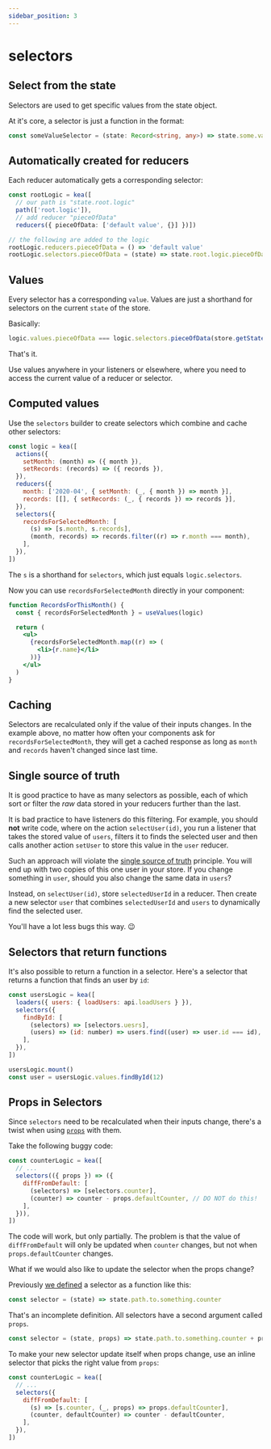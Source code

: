 ```yaml
---
sidebar_position: 3
---
```

# selectors

## Select from the state

Selectors are used to get specific values from the state object.

At it's core, a selector is just a function in the format:

```ts
const someValueSelector = (state: Record<string, any>) => state.some.value.from.the.state.object
```

## Automatically created for reducers

Each reducer automatically gets a corresponding selector:

```ts
const rootLogic = kea([
  // our path is "state.root.logic"
  path(['root.logic']), 
  // add reducer "pieceOfData"
  reducers({ pieceOfData: ['default value', {}] })])

// the following are added to the logic
rootLogic.reducers.pieceOfData = () => 'default value'
rootLogic.selectors.pieceOfData = (state) => state.root.logic.pieceOfData
```

## Values

Every selector has a corresponding `value`. Values are just a shorthand for selectors on the current `state` of the store.

Basically:

```javascript
logic.values.pieceOfData === logic.selectors.pieceOfData(store.getState())
```

That's it.

Use values anywhere in your listeners or elsewhere, where you need to access the current value of a reducer or selector.

## Computed values

Use the `selectors` builder to create selectors which combine and cache other selectors:

```javascript
const logic = kea([
  actions({
    setMonth: (month) => ({ month }),
    setRecords: (records) => ({ records }),
  }),
  reducers({
    month: ['2020-04', { setMonth: (_, { month }) => month }],
    records: [[], { setRecords: (_, { records }) => records }],
  }),
  selectors({
    recordsForSelectedMonth: [
      (s) => [s.month, s.records],
      (month, records) => records.filter((r) => r.month === month),
    ],
  }),
])
```

The `s` is a shorthand for `selectors`, which just equals `logic.selectors`.

Now you can use `recordsForSelectedMonth` directly in your component:

```jsx
function RecordsForThisMonth() {
  const { recordsForSelectedMonth } = useValues(logic)

  return (
    <ul>
      {recordsForSelectedMonth.map((r) => (
        <li>{r.name}</li>
      ))}
    </ul>
  )
}
```

## Caching

Selectors are recalculated only if the value of their inputs changes. In the example above,
no matter how often your components ask for `recordsForSelectedMonth`, they will get
a cached response as long as `month` and `records` haven't changed since last time.

## Single source of truth

It is good practice to have as many selectors as possible, each of which sort or filter the _raw_ data
stored in your reducers further than the last.

It is bad practice to have listeners do this filtering. For example, you should **not** write code,
where on the action `selectUser(id)`, you run a listener that takes the stored value of `users`,
filters it to finds the selected user and then calls another action `setUser` to store this value
in the `user` reducer.

Such an approach will violate the [single source of truth](https://en.wikipedia.org/wiki/Single_source_of_truth)
principle. You will end up with two copies of this one user in your store. If you change something in `user`,
should you also change the same data in `users`?

Instead, on `selectUser(id)`, store `selectedUserId` in a reducer. Then create a new selector `user`
that combines `selectedUserId` and `users` to dynamically find the selected user.

You'll have a lot less bugs this way. 😉

## Selectors that return functions

It's also possible to return a function in a selector. Here's a selector that returns a function that finds an user by `id`:

```javascript
const usersLogic = kea([
  loaders({ users: { loadUsers: api.loadUsers } }),
  selectors({
    findById: [
      (selectors) => [selectors.uesrs],
      (users) => (id: number) => users.find((user) => user.id === id),
    ],
  }),
])

usersLogic.mount()
const user = usersLogic.values.findById(12)
```

## Props in Selectors

Since `selectors` need to be recalculated when their inputs change, there's a twist when
using [`props`](/docs/meta/props) with them.

Take the following buggy code:

```javascript
const counterLogic = kea([
  // ...
  selectors(({ props }) => ({
    diffFromDefault: [
      (selectors) => [selectors.counter],
      (counter) => counter - props.defaultCounter, // DO NOT do this!
    ],
  })),
])
```

The code will work, but only partially.
The problem is that the value of `diffFromDefault` will only be updated when `counter` changes,
but not when `props.defaultCounter` changes.

What if we would also like to update the selector when the props change?

Previously [we defined](/docs/BROKEN) a selector as a function like this:

```javascript
const selector = (state) => state.path.to.something.counter
```

That's an incomplete definition. All selectors have a second argument called `props`.

```javascript
const selector = (state, props) => state.path.to.something.counter + props.defaultCounter
```

To make your new selector update itself when props change, use an inline
selector that picks the right value from `props`:

```javascript
const counterLogic = kea([
  // ...
  selectors({
    diffFromDefault: [
      (s) => [s.counter, (_, props) => props.defaultCounter],
      (counter, defaultCounter) => counter - defaultCounter,
    ],
  }),
])
```
